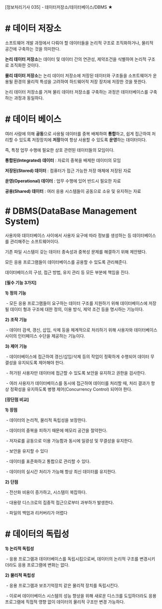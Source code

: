 [정보처리기사 035] - 데이터저장소/데이터베이스/DBMS ★

# 

# **# 데이터 저장소**

소프트웨어 개발 과정에서 다뤄야 할 데이터들을 논리적 구조로 조직화하거나, 물리적 공간에 구축하는 것을 의미한다.



**논리 데이터 저장소**는 데이터 및 데이터 간의 연관성, 제약조건을 식별하여 논리적 구조로 조직화한 것이다.

**물리 데이터 저장소**는 논리 데이터 저장소에 저장된 데이터와 구조들을 소프트웨어가 운용될 환경의 물리적 특성을 고려하여 하드웨어적 저장 장치에 저장한 것을 뜻한다.



논리 데이터 저장소를 거쳐 물리 데이터 저장소를 구축하는 과정은 데이터베이스를 구축하는 과정과 동일하다.



# **# 데이터 베이스**

여러 사람에 의해 **공동**으로 사용될 데이터를 중복 배체하여 **통합**하고, 쉽게 접근하여 처리할 수 있도록 저장장치에 **저장**하여 항상 사용할 수 있도록 **운영**하는 데이터이다.

즉, 특정 업무 수행에 필요한 상호 관련된 데이터들의 모임이다.



**통합된(Integrated) 데이터** : 자료의 중복을 배제한 데이터의 모임

**저장된(Stored) 데이터** : 컴퓨터가 접근 가능한 저장 매체에 저장된 자료

**운영(Operational) 데이터** : 업무 수행에 있어 반드시 필요한 자료

**공용(Shared) 데이터** : 여러 응용 시스템들이 공동으로 소유 및 유지하는 자료



# **# DBMS(DataBase Management System)**

사용자와 데이터베이스 사이에서 사용자 요구에 따라 정보를 생성하는 등 데이터베이스를 관리해주는 소프트웨어이다.



기존 파일 시스템이 갖는 데이터 종속성과 중복성 문제를 해결하기 위해 제안됐다.

모든 응용 프로그램들이 데이터베이스를 공용할 수 있도록 관리해준다.

데이터베이스의 구성, 접근 방법, 유지 관리 등 모든 부분에 책임을 진다.



**[필수 기능 3가지]**

**1) 정의 기능**

​        \- 모든 응용 프로그램들이 요구하는 데이터 구조를 지원하기 위해 데이터베이스에 저장될 데이터 형과 구조에 대한 정의, 이용 방식, 제약 조건 등을 명시하는 기능이다.

**2) 조작 기능**

​        \- 데이터 검색, 갱신, 삽입, 삭제 등을 체계적으로 처리하기 위해 사용자와 데이터베이스 사이의 인터페이스 수단을 제공하는 기능이다.

**3) 제어 기능**

​        \- 데이터베이스에 접근하여 갱신/삽입/삭제 등의 작업이 정확하게 수행되어 데이터 무결성을 유지되도록 제어해야 한다.

​        \- 허가된 사용자만 데이터에 접근할 수 있도록 보안을 유지하고 권한을 검사한다.

​        \- 여러 사용자가 데이터베이스를 동시에 접근하여 데이터를 처리할 때, 처리 결과가 항상 정확성을 유지하도록 병행 제어(Concurrency Control) 되어야 한다.



**[장단점 비교]**

**1) 장점**

​        \- 데이터의 논리적, 물리적 독립성을 보장한다.

​        \- 데이터의 중복을 피하기 때문에 메모리 공간을 절약한다.

​        \- 저자료를 공동으로 이용 가능함과 동시에 일광성 및 무결성을 유지한다.

​        \- 보안을 유지할 수 있다

​        \- 데이터를 표준화하고 통합으로 관리할 수 있다.

​        \- 데이터의 실시간 처리가 가능해 항상 최신 데이터를 유지한다.

**2) 단점**

​        \- 전산화 비용이 증가하고, 시스템이 복잡하다.

​        \- 대용량 디스크로의 집중적 접근으로부터 과부하가 발생한다.

​        \- 파일의 백업과 리커버리가 어렵다



# **# 데이터의 독립성**

**1) 논리적 독립성**

​        \- 응용 프로그램과 데이터베이스를 독립시킴으로써, 데이터의 논리적 구조를 변경시키더라도 응용 프로그램에 변화는 없다.

**2) 물리적 독립성**

​        \- 응용 프로그램과 보조기억장치 같은 물리적 장치를 독립시킨다.

​        \- 이로써 데이터베이스 시스템의 성능 향상을 위해 새로운 디스크를 도입하더라도 응용 프로그램에 직접적 영향 없이 데이터의 물리적 구조만 변경 가능하다.
